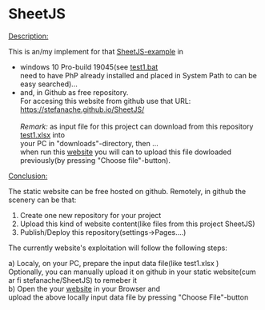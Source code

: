 # SheetJS
<a href="https://stefanache.github.io/SheetJS/">Description:</a>

This is an/my implement for that <a title="Thanks a lot for this product"  href="https://jstool.gitlab.io/demo/sheetjs-xlsx-js/">SheetJS-example</a> in <br/>
- windows 10 Pro-build 19045(see <a href="https://github.com/stefanache/SheetJS/blob/main/test1.bat">test1.bat</a> <br/>need to have PhP already installed and placed in System Path to can be easy searched)...<br/>
- and, in Github as free repository.<br/> 
 For accesing this website from github use that URL:   https://stefanache.github.io/SheetJS/<br/>
<br/><i>Remark:</i>
as input file for this project can download from this repository[ test1.xlsx](https://github.com/stefanache/SheetJS/blob/main/test1.xlsx) into <br/>
your PC in "downloads"-directory, then ...<br/>
when run this <a href="https://stefanache.github.io/SheetJS/">website</a> you will can to upload this file dowloaded previously(by pressing "Choose file"-button).

<a href="https://stefanache.github.io/SheetJS/">Conclusion:</a>

The static website can be free hosted on github.
Remotely, in github the scenery can be that:
1) Create one new repository for your project
2) Upload this kind of website content(like files from this project SheetJS)
3) Publish/Deploy this repository(settings->Pages....)

   
The currently website's exploitation will follow the following steps:

a) Localy, on your PC, prepare the input data file(like test1.xlsx )<br/>
   Optionally, you can manually upload it on github in your static website(cum ar fi  stefanache/SheetJS) to remeber it<br/>
b) Open the your <a href="https://stefanache.github.io/SheetJS/">website</a> in your Browser and <br/>
   upload the above locally input data file by pressing "Choose File"-button
